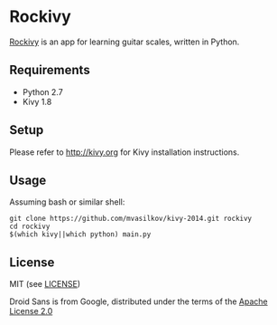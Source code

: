 Rockivy
=======
[Rockivy][1] is an app for learning guitar scales, written in Python.

[1]: https://github.com/mvasilkov/kivy-2014

Requirements
------------
* Python 2.7
* Kivy 1.8

Setup
-----
Please refer to http://kivy.org for Kivy installation instructions.

Usage
-----
Assuming bash or similar shell:

    git clone https://github.com/mvasilkov/kivy-2014.git rockivy
    cd rockivy
    $(which kivy||which python) main.py

License
-------
MIT (see [LICENSE][2])

Droid Sans is from Google, distributed under the terms of the [Apache License 2.0][3]

[2]: https://github.com/mvasilkov/kivy-2014/blob/master/LICENSE
[3]: http://apache.org/licenses/LICENSE-2.0
